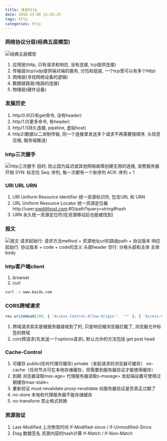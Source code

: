 ```yaml
---
title: 浅谈http
date: 2018-13-08 13:56:25
tags: http
categories: http
---
```


### 网络协议分层(经典五层模型)
![经典五层模型](/images/http/five.jpg)
1.  应用层(http, 只有请求和响应, 没有连接, tcp提供连接)
2.  传输层(tcp/udp提供端对端的服务, 分包和组装, 一个tcp里可以有多个http)
3.  网络层(寻找网络设备的逻辑)
4.  数据链路层(电路的连接)
5.  物理层(硬件设备)

### 发展历史
1. http/0.9(只有get命令, 没有header)
2. http/1.0(更多命令, 有header)
3. http/1.1(持久连接, pipeline, 虚拟host)
4. http2(数据以二进制传输, 同一个连接里发送多个请求不再需要按顺序, 头信息压缩, 服务端推送)

### http三次握手
![http三次握手](/images/http/three.jpg)
目的: 防止因为延迟或其他网络故障创建无用的连接, 浪费服务器开销
SYN: 标志位
Seq: 序列, 每一次都有一个新序列
ACK: 序列 + 1

### URI URL URN
1.  URI Uniform Resource Identifier 统一资源标识符, 包含URL 和 URN
2.  URL Uniform Resource Locator 统一资源定位器
http://user:pwd@host.com:80/path?query=string#hash
3. URN 永久统一资源定位符(在资源移动后也能被找到)

### 报文
![报文](/images/http/post.jpg)
请求起始行: 请求方法method + 资源地址url的路由path + 协议版本
响应起始行: 协议版本 + code + code的含义
头部header
空行: 分格头部和主体
主体body

### http客户端client
1. browser
2. curl
```bash
curl -v www.baidu.com
```

### CORS跨域请求
```javascript
res.writeHead(200, { 'Access-Control-Allow-Origin':  '*' }, { 'Access-Control-Allow-Headers': 'X-Test-Cors' }, { 'Access-Control-Allow-Methods': 'get, post, head, delete, put' })
```
1. 跨域请求其实是被服务器接收到了的, 只是响应被浏览器拦截了, 浏览器允许标签的跨域 
2. cors预请求(先发送一个options请求), 默认允许的方法包括 get post head

### Cache-Control
1.  可缓存 public(任何代理可缓存) private（发起请求的浏览器可缓存） no-cache（任何节点可在本地存储缓存，但需要到服务器验证才能使用缓存）
2.  到期 浏览器读取max-age=<seconds> 代理服务器读取s-maxage=<seconds> 发起端设置可使用过期缓存max-stale=<seconds>
3.  重新验证 must-revalidate proxy-revalidate 向服务器验证是否真正过期了
4.  no-store 本地和代理服务器不能存储缓存
5.  no-transform 禁止格式转换

### 资源验证
1.  Last-Modified 上次修改时间 If-Modified-since / If-Unmodified-Since
2.  Etag 数据签名 资源内容的hash计算 If-Match / If-Non-Match